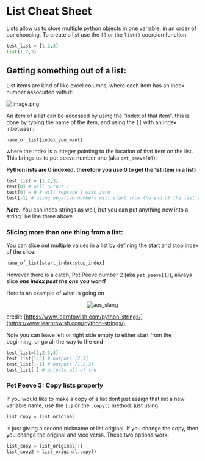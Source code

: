 # List Cheat Sheet

Lists allow us to store multiple python objects in one variable, in an order of our choosing. To create a list use the `[]` or the `list()` coercion function:

```python
test_list = [1,2,3]
list(1,2,3)
```

## Getting something out of a list:

List items are kind of like excel columns, where each item has an index number associated with it:

![image.png](https://gitlab.unimelb.edu.au/rescom-training/python/introduction-to-python-for-researchers/-/raw/master/Imbedded%20Pics/list_table_pic.png)

An item of a list can be accessed by using the "index of that item". this is done by typing the name of the item, and using the `[]` with an index inbetween:

```python
name_of_list[index_you_want]
```


where the index is a integer pointing to the location of that item on the list. This brings us to pet peeve number one (aka `pet_peeve[0]`):
 
**Python lists are 0 indexed, therefore you use 0 to get the 1st item in a list)**

```python
test_list = [1,2,3]
test[0] # will output 1
test[0] = 0 # will replace 1 with zero
test[-1] # using negative numbers will start from the end of the list and count backwards
```
***Note:*** You can index strings as well, but you can put anything new into a string like line three above

### Slicing more than one thing from a list:

You can slice out multiple values in a list by defining the start and stop index of the slice:

```python
name_of_list[start_index:stop_index]
```

However there is a catch, Pet Peeve number 2 (aka `pet_peeve[1]`), always slice ***one index past the one you want!***

Here is an example of what is going on

<center><img src="https://gitlab.unimelb.edu.au/rescom-training/python/introduction-to-python-for-researchers/-/raw/master/Imbedded%20Pics/string-slicing.png" alt="aus_slang"></center>

credit: [https://www.learntowish.com/python-strings/](https://www.learntowish.com/python-strings/)

Note you can leave left or right side empty to either start from the beginning, or go all the way to the end

```python
test_list=[1,2,3,4]
test_list[1:3] # outputs [2,3]
test_list[:-1] # outputs [1,2,3]
test_list[:] # outputs all of the
```

### Pet Peeve 3: Copy lists properly

If you would like to make a copy of a list dont just assign that list a new variable name, use the `[:]` or the `.copy()` method. just using:

```python
list_copy = list_original
```
is just giving a second nickname ot list original. If you change the copy, then you change the original and vice versa. These two options work:

```python
list_copy = list_original[:]
list_copy2 = list_original.copy()
```

